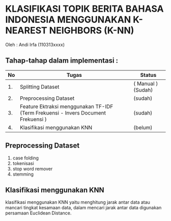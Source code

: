 # KLASIFIKASI TOPIK BERITA BAHASA INDONESIA MENGGUNAKAN K-NEAREST NEIGHBORS (K-NN)

Oleh : Andi Irfa (110313xxxx)


## Tahap-tahap dalam implementasi :

|No | Tugas | Status|
|-----|-------|-------|
|1. | Splitting Dataset | ( Manual )(Sudah)|
|2. | Preprocessing Dataset | (sudah)|
|3. | Feature Ektraksi menggunakan TF-IDF (Term Frekuensi - Invers Document Frekuensi ) | (sudah)|
|4. | Klasifikasi menggunakan KNN | (belum)|

## Preprocessing Dataset
1. case folding
2. tokenisasi
3. stop word remover
4. stemming
	

## Klasifikasi menggunakan KNN
klasifikasi menggunakan KNN yaitu menghitung jarak antar data atau mancari tingkat kesamaan data, dalam mencari jarak antar data digunakan persamaan Euclidean Distance. 